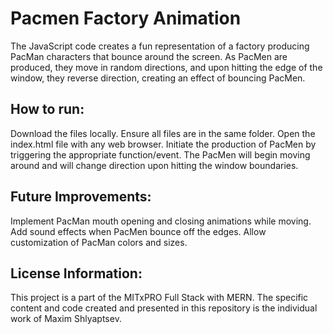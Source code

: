 # Pacmen Factory Animation
The JavaScript code creates a fun representation of a factory producing PacMan characters that bounce around the screen. As PacMen are produced, they move in random directions, and upon hitting the edge of the window, they reverse direction, creating an effect of bouncing PacMen.

## How to run:
Download the files locally.
Ensure all files are in the same folder.
Open the index.html file with any web browser.
Initiate the production of PacMen by triggering the appropriate function/event.
The PacMen will begin moving around and will change direction upon hitting the window boundaries.

## Future Improvements:
Implement PacMan mouth opening and closing animations while moving.
Add sound effects when PacMen bounce off the edges.
Allow customization of PacMan colors and sizes.

## License Information:
This project is a part of the MITxPRO Full Stack with MERN. The specific content and code created and presented in this repository is the individual work of Maxim Shlyaptsev.

